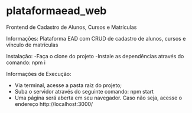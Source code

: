 # plataformaead_web
Frontend de Cadastro de Alunos, Cursos e Matrículas

Informações:
Plataforma EAD com CRUD de cadastro de alunos, cursos e vínculo de matrículas

Instalação:
-Faça o clone do projeto
-Instale as dependências através do comando: npm i

Informações de Execução:
- Via terminal, acesse a pasta raiz do projeto;
- Suba o servidor através do seguinte comando: npm start
- Uma página será aberta em seu navegador. Caso não seja, acesse o endereço http://localhost:3000/
